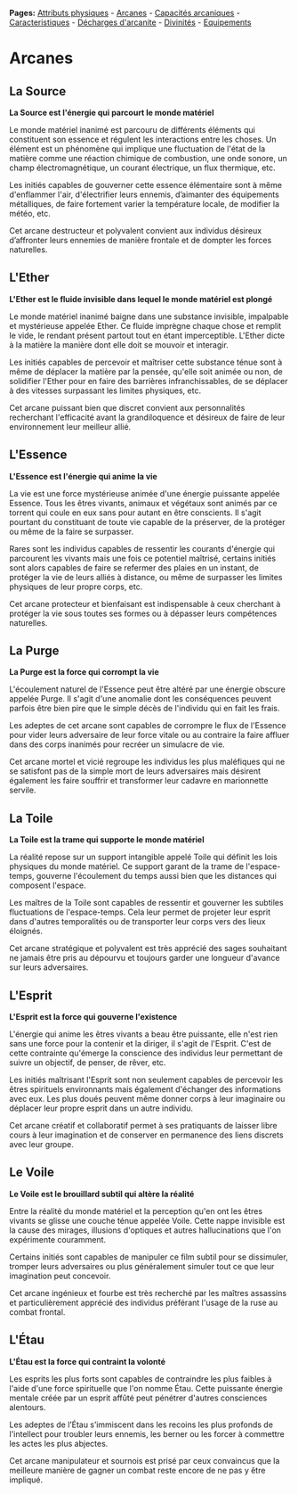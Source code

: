 **Pages:**
[Attributs physiques](../book/attributs.md) -
[Arcanes](../book/arcanes.md) -
[Capacités arcaniques](../book/capacités.md) -
[Caracteristiques](../book/caractéristiques.md) -
[Décharges d'arcanite](../book/décharges.md) -
[Divinités](../book/divinités.md) -
[Equipements](../book/équipements.md)
# Arcanes
## La Source

**La Source est l&#039;énergie qui parcourt le monde matériel**

Le monde matériel inanimé est parcouru de différents éléments qui constituent son essence et régulent les interactions entre les choses. Un élément est un phénomène qui implique une fluctuation de l&#039;état de la matière comme une réaction chimique de combustion, une onde sonore, un champ électromagnétique, un courant électrique, un flux thermique, etc.

Les initiés capables de gouverner cette essence élémentaire sont à même d&#039;enflammer l&#039;air, d&#039;électrifier leurs ennemis, d’aimanter des équipements métalliques, de faire fortement varier la température locale, de modifier la météo, etc.

Cet arcane destructeur et polyvalent convient aux individus désireux d’affronter leurs ennemies de manière frontale et de dompter les forces naturelles.
## L&#039;Ether

**L&#039;Ether est le fluide invisible dans lequel le monde matériel est plongé**

Le monde matériel inanimé baigne dans une substance invisible, impalpable et mystérieuse appelée Ether. Ce fluide imprègne chaque chose et remplit le vide, le rendant présent partout tout en étant imperceptible. L&#039;Ether dicte à la matière la manière dont elle doit se mouvoir et interagir.

Les initiés capables de percevoir et maîtriser cette substance ténue sont à même de déplacer la matière par la pensée, qu&#039;elle soit animée ou non, de solidifier l&#039;Ether pour en faire des barrières infranchissables, de se déplacer à des vitesses surpassant les limites physiques, etc.

Cet arcane puissant bien que discret convient aux personnalités recherchant l&#039;efficacité avant la grandiloquence et désireux de faire de leur environnement leur meilleur allié.
## L&#039;Essence

**L&#039;Essence est l&#039;énergie qui anime la vie**

La vie est une force mystérieuse animée d&#039;une énergie puissante appelée Essence. Tous les êtres vivants, animaux et végétaux sont animés par ce torrent qui coule en eux sans pour autant en être conscients. Il s&#039;agit pourtant du constituant de toute vie capable de la préserver, de la protéger ou même de la faire se surpasser. 

Rares sont les individus capables de ressentir les courants d&#039;énergie qui parcourent les vivants mais une fois ce potentiel maîtrisé, certains initiés sont alors capables de faire se refermer des plaies en un instant, de protéger la vie de leurs alliés à distance, ou même de surpasser les limites physiques de leur propre corps, etc.

Cet arcane protecteur et bienfaisant est indispensable à ceux cherchant à protéger la vie sous toutes ses formes ou à dépasser leurs compétences naturelles.
## La Purge

**La Purge est la force qui corrompt la vie**

L&#039;écoulement naturel de l&#039;Essence peut être altéré par une énergie obscure appelée Purge. Il s&#039;agit d&#039;une anomalie dont les conséquences peuvent parfois être bien pire que le simple décès de l&#039;individu qui en fait les frais. 

Les adeptes de cet arcane sont capables de corrompre le flux de l&#039;Essence pour vider leurs adversaire de leur force vitale ou au contraire la faire affluer dans des corps inanimés pour recréer un simulacre de vie. 

Cet arcane mortel et vicié regroupe les individus les plus maléfiques qui ne se satisfont pas de la simple mort de leurs adversaires mais désirent également les faire souffrir et transformer leur cadavre en marionnette servile.
## La Toile

**La Toile est la trame qui supporte le monde matériel**

La réalité repose sur un support intangible appelé Toile qui définit les lois physiques du monde matériel. Ce support garant de la trame de l&#039;espace-temps, gouverne l&#039;écoulement du temps aussi bien que les distances qui composent l&#039;espace. 

Les maîtres de la Toile sont capables de ressentir et gouverner les subtiles fluctuations de l&#039;espace-temps. Cela leur permet de projeter leur esprit dans d&#039;autres temporalités ou de transporter leur corps vers des lieux éloignés. 

Cet arcane stratégique et polyvalent est très apprécié des sages souhaitant ne jamais être pris au dépourvu et toujours garder une longueur d&#039;avance sur leurs adversaires.
## L&#039;Esprit

**L&#039;Esprit est la force qui gouverne l&#039;existence**

L&#039;énergie qui anime les êtres vivants a beau être puissante, elle n&#039;est rien sans une force pour la contenir et la diriger, il s&#039;agit de l&#039;Esprit. C&#039;est de cette contrainte qu&#039;émerge la conscience des individus leur permettant de suivre un objectif, de penser, de rêver, etc. 

Les initiés maîtrisant l&#039;Esprit sont non seulement capables de percevoir les êtres spirituels environnants mais également d&#039;échanger des informations avec eux. Les plus doués peuvent même donner corps à leur imaginaire ou déplacer leur propre esprit dans un autre individu. 

Cet arcane créatif et collaboratif permet à ses pratiquants de laisser libre cours à leur imagination et de conserver en permanence des liens discrets avec leur groupe.
## Le Voile

**Le Voile est le brouillard subtil qui altère la réalité**

Entre la réalité du monde matériel et la perception qu&#039;en ont les êtres vivants se glisse une couche ténue appelée Voile. Cette nappe invisible est la cause des mirages, illusions d&#039;optiques et autres hallucinations que l&#039;on expérimente couramment.

Certains initiés sont capables de manipuler ce film subtil pour se dissimuler, tromper leurs adversaires ou plus généralement simuler tout ce que leur imagination peut concevoir.

Cet arcane ingénieux et fourbe est très recherché par les maîtres assassins et particulièrement apprécié des individus préférant l&#039;usage de la ruse au combat frontal.
## L&#039;Étau

**L&#039;Étau est la force qui contraint la volonté**

Les esprits les plus forts sont capables de contraindre les plus faibles à l&#039;aide d&#039;une force spirituelle que l&#039;on nomme Étau. Cette puissante énergie mentale créée par un esprit affûté peut pénétrer d&#039;autres consciences alentours.

Les adeptes de l’Étau s’immiscent dans les recoins les plus profonds de l&#039;intellect pour troubler leurs ennemis, les berner ou les forcer à commettre les actes les plus abjectes.

Cet arcane manipulateur et sournois est prisé par ceux convaincus que la meilleure manière de gagner un combat reste encore de ne pas y être impliqué.
